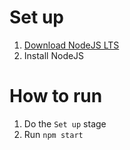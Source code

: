 # Set up

1. [Download NodeJS LTS](https://nodejs.org/en/)
2. Install NodeJS

# How to run

1. Do the `Set up` stage
2. Run `npm start`

